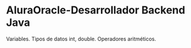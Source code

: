 # AluraOracle-Desarrollador Backend Java
Variables. Tipos de datos int, double. Operadores aritméticos.

